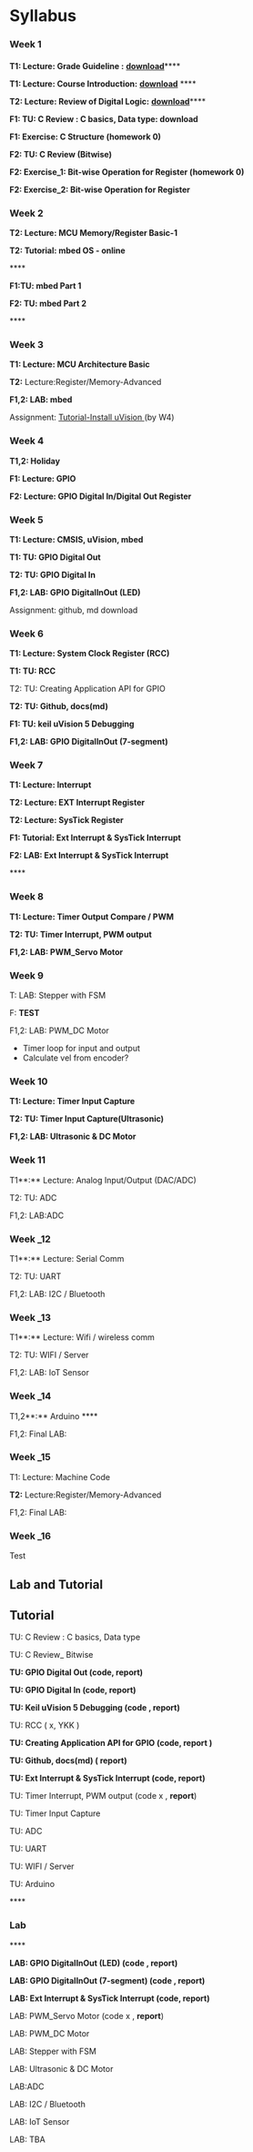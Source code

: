 # Syllabus



### Week 1

#### 

**T1: Lecture: Grade Guideline :** [**download**](https://drive.google.com/file/d/1OXKkR2Dztf9z-J-1cLM9Aar0pOKg2zT6/view?usp=sharing)\*\*\*\*

**T1: Lecture: Course Introduction:** [**download**](https://drive.google.com/file/d/1Mjfh2wXrMOfTrvloatAfTTJqvqOUoesS/view?usp=sharing) ****

**T2:  Lecture: Review of Digital Logic:** [**download**](https://drive.google.com/file/d/1N4PWsLOabA62MfZaL-F78E61xlo6q9eY/view?usp=sharing)\*\*\*\*



**F1: TU: C Review : C basics, Data type: download** 

**F1: Exercise: C Structure  \(homework 0\)** 

**F2: TU: C Review \(Bitwise\)**

**F2:  Exercise\_1: Bit-wise Operation for Register  \(homework 0\)**

**F2:  Exercise\_2: Bit-wise Operation for Register**  

### 

### Week 2

**T2: Lecture: MCU Memory/Register Basic-1**

**T2: Tutorial: mbed OS - online** 

\*\*\*\*

**F1:TU:  mbed Part 1**

**F2: TU: mbed Part 2**

\*\*\*\*

### Week 3

**T1:  Lecture: MCU Architecture  Basic**

**T2:** Lecture:Register/Memory-Advanced



**F1,2: LAB: mbed**  

Assignment: [Tutorial-Install uVision ](../uvision/installation.md)\(by W4\)



### Week 4

**T1,2: Holiday**

**F1: Lecture: GPIO** 

**F2: Lecture: GPIO Digital In/Digital Out Register**

### 

### Week 5

**T1:   Lecture: CMSIS, uVision, mbed**

**T1: TU: GPIO Digital Out**

**T2: TU: GPIO Digital In**

**F1,2: LAB: GPIO DigitalInOut \(LED\)**

Assignment: github, md download

### 

### Week 6

**T1: Lecture: System Clock Register \(RCC\)**

**T1: TU: RCC** 

T2: TU: Creating Application API for GPIO

**T2: TU: Github, docs\(md\)**

**F1: TU: keil uVision 5 Debugging**

**F1,2: LAB: GPIO DigitalInOut  \(7-segment\)**



### 

### Week 7

**T1: Lecture: Interrupt** 

**T2: Lecture: EXT Interrupt Register** 

**T2: Lecture:  SysTick Register**

**F1:  Tutorial: Ext Interrupt  & SysTick Interrupt** 

**F2:  LAB:  Ext Interrupt  & SysTick Interrupt** 



\*\*\*\*

### Week 8

**T1: Lecture: Timer Output Compare / PWM**

**T2: TU: Timer Interrupt, PWM output**

**F1,2: LAB: PWM\_Servo Motor**



### Week 9

T: LAB: Stepper with FSM

F:  **TEST** 

F1,2: LAB: PWM\_DC Motor

* Timer loop for input and output
* Calculate vel from encoder?



### Week 10

**T1: Lecture: Timer Input Capture**

**T2: TU: Timer Input Capture\(Ultrasonic\)**

**F1,2: LAB: Ultrasonic & DC Motor** 

### Week 11

T1**:** Lecture: Analog Input/Output \(DAC/ADC\)

T2: TU: ADC 

F1,2: LAB:ADC



### Week \_12

T1**:** Lecture: Serial Comm

T2: TU: UART 

F1,2: LAB: I2C / Bluetooth

### 

### Week \_13

T1**:** Lecture: Wifi / wireless comm

T2: TU: WIFI  / Server

F1,2: LAB:  IoT  Sensor

### 

### Week \_14

T1,2**:**  Arduino ****

F1,2: Final LAB: 



### Week \_15

T1: Lecture: Machine Code

**T2:** Lecture:Register/Memory-Advanced

F1,2:  Final LAB: 



### Week \_16

Test



## Lab and Tutorial

## Tutorial

TU: C Review : C basics, Data type  

TU: C Review\_ Bitwise

**TU: GPIO Digital Out \(code, report\)**

**TU: GPIO Digital In \(code, report\)**

**TU: Keil uVision 5 Debugging \(code  , report\)**

TU: RCC \( x, YKK \)

**TU: Creating Application API for GPIO \(code, report \)**

**TU: Github, docs\(md\)  \( report\)**



**TU: Ext Interrupt  & SysTick Interrupt \(code, report\)**



TU: Timer Interrupt, PWM output  \(code x , **report**\)

TU: Timer Input Capture 

TU: ADC 

TU: UART 

TU: WIFI  / Server

TU: Arduino 

\*\*\*\*

### Lab

\*\*\*\*

**LAB: GPIO DigitalInOut \(LED\) \(code , report\)**

**LAB: GPIO DigitalInOut  \(7-segment\)  \(code , report\)**

**LAB:  Ext Interrupt  & SysTick Interrupt \(code, report\)**

LAB: PWM\_Servo Motor \(code x , **report**\)

LAB: PWM\_DC Motor

 LAB: Stepper with FSM

LAB: Ultrasonic & DC Motor 

LAB:ADC

LAB: I2C / Bluetooth

LAB:  IoT  Sensor

LAB: TBA















